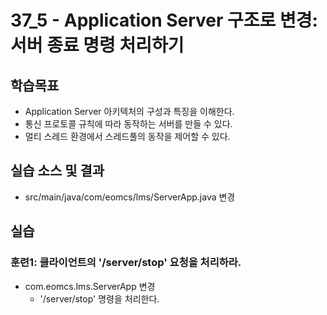 # 37_5 - Application Server 구조로 변경: 서버 종료 명령 처리하기

## 학습목표

- Application Server 아키텍처의 구성과 특징을 이해한다.
- 통신 프로토콜 규칙에 따라 동작하는 서버를 만들 수 있다.
- 멀티 스레드 환경에서 스레드풀의 동작을 제어할 수 있다.

## 실습 소스 및 결과

- src/main/java/com/eomcs/lms/ServerApp.java 변경

## 실습  

### 훈련1: 클라이언트의 '/server/stop' 요청을 처리하라.

- com.eomcs.lms.ServerApp 변경
  - '/server/stop' 명령을 처리한다.